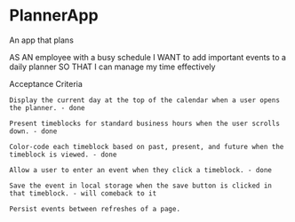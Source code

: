 # PlannerApp
An app that plans


AS AN employee with a busy schedule
I WANT to add important events to a daily planner
SO THAT I can manage my time effectively

Acceptance Criteria



    Display the current day at the top of the calendar when a user opens the planner. - done

    Present timeblocks for standard business hours when the user scrolls down. - done

    Color-code each timeblock based on past, present, and future when the timeblock is viewed. - done

    Allow a user to enter an event when they click a timeblock. - done

    Save the event in local storage when the save button is clicked in that timeblock. - will comeback to it

    Persist events between refreshes of a page.
